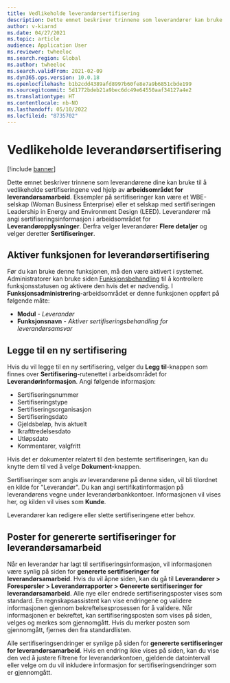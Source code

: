 ```yaml
---
title: Vedlikeholde leverandørsertifisering
description: Dette emnet beskriver trinnene som leverandører kan bruke til å vedlikeholde sertifiseringene ved hjelp av arbeidsområdet for leverandørsamarbeid.
author: v-kiarnd
ms.date: 04/27/2021
ms.topic: article
audience: Application User
ms.reviewer: twheeloc
ms.search.region: Global
ms.author: twheeloc
ms.search.validFrom: 2021-02-09
ms.dyn365.ops.version: 10.0.18
ms.openlocfilehash: b1b2cdd4389afd8997b60fe8e7a9b6851cbde199
ms.sourcegitcommit: 5d1772bdeb21a9bec6dc49e64550aaf34127a4e2
ms.translationtype: HT
ms.contentlocale: nb-NO
ms.lasthandoff: 05/10/2022
ms.locfileid: "8735702"
---
```

# <a name="maintain-vendor-certification"></a>Vedlikeholde leverandørsertifisering

[!include [banner](../includes/banner.md)]

Dette emnet beskriver trinnene som leverandørene dine kan bruke til å vedlikeholde sertifiseringene ved hjelp av **arbeidsområdet for leverandørsamarbeid**. Eksempler på sertifiseringer kan være et WBE-selskap (Woman Business Enterprise) eller et selskap med sertifiseringen Leadership in Energy and Environment Design (LEED). Leverandører må angi sertifiseringsinformasjon i arbeidsområdet for **Leverandøropplysninger**. Derfra velger leverandører **Flere detaljer** og velger deretter **Sertifiseringer**.

## <a name="turn-on-the-vendor-certification-feature"></a>Aktiver funksjonen for leverandørsertifisering

Før du kan bruke denne funksjonen, må den være aktivert i systemet. Administratorer kan bruke siden [Funksjonsbehandling](../../fin-ops-core/fin-ops/get-started/feature-management/feature-management-overview.md) til å kontrollere funksjonsstatusen og aktivere den hvis det er nødvendig. I **Funksjonsadministrering**-arbeidsområdet er denne funksjonen oppført på følgende måte:

- **Modul** - *Leverandør*
- **Funksjonsnavn** - *Aktiver sertifiseringsbehandling for leverandørsamsvar*

## <a name="add-a-new-certification"></a>Legge til en ny sertifisering

Hvis du vil legge til en ny sertifisering, velger du **Legg til**-knappen som finnes over **Sertifisering**-rutenettet i arbeidsområdet for **Leverandørinformasjon**. Angi følgende informasjon:

- Sertifiseringsnummer
- Sertifiseringstype
- Sertifiseringsorganisasjon
- Sertifiseringsdato
- Gjeldsbeløp, hvis aktuelt
- Ikrafttredelsesdato
- Utløpsdato
- Kommentarer, valgfritt

Hvis det er dokumenter relatert til den bestemte sertifiseringen, kan du knytte dem til ved å velge **Dokument**-knappen.

Sertifiseringer som angis av leverandørene på denne siden, vil bli tilordnet en kilde for "Leverandør". Du kan angi sertifikatinformasjon på leverandørens vegne under leverandørbankkontoer. Informasjonen vil vises her, og kilden vil vises som **Kunde**.

Leverandører kan redigere eller slette sertifiseringene etter behov.

## <a name="vendor-collaboration-generated-certification-records"></a>Poster for genererte sertifiseringer for leverandørsamarbeid

Når en leverandør har lagt til sertifiseringsinformasjon, vil informasjonen være synlig på siden for **genererte sertifiseringer for leverandørsamarbeid**. Hvis du vil åpne siden, kan du gå til **Leverandører > Forespørsler > Leverandørrapporter > Genererte sertifiseringer for leverandørsamarbeid**. Alle nye eller endrede sertifiseringsposter vises som standard. En regnskapsassistent kan vise endringene og validere informasjonen gjennom bekreftelsesprosessen for å validere. Når informasjonen er bekreftet, kan sertifiseringsposten som vises på siden, velges og merkes som gjennomgått. Hvis du merker posten som gjennomgått, fjernes den fra standardlisten.

Alle sertifiseringsendringer er synlige på siden for **genererte sertifiseringer for leverandørsamarbeid**. Hvis en endring ikke vises på siden, kan du vise den ved å justere filtrene for leverandørkontoen, gjeldende datointervall eller velge om du vil inkludere informasjon for sertifiseringsendringer som er gjennomgått.


